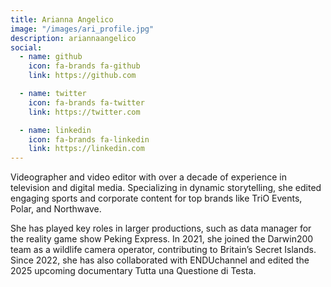```yaml
---
title: Arianna Angelico
image: "/images/ari_profile.jpg"
description: ariannaangelico
social:
  - name: github
    icon: fa-brands fa-github
    link: https://github.com

  - name: twitter
    icon: fa-brands fa-twitter
    link: https://twitter.com

  - name: linkedin
    icon: fa-brands fa-linkedin
    link: https://linkedin.com
---
```


Videographer and video editor with over a decade of experience in television and digital media.
Specializing in dynamic storytelling, she edited engaging sports and corporate content for top brands like TriO Events, Polar, and Northwave.

She has played key roles in larger productions, such as data manager for the reality game show Peking Express.
In 2021, she joined the Darwin200 team as a wildlife camera operator, contributing to Britain’s Secret Islands.
Since 2022, she has also collaborated with ENDUchannel and edited the 2025 upcoming documentary Tutta una Questione di Testa.
